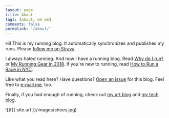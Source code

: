 ```yaml
---
layout: page
title: About
tags: [about, me me]
comments: false
permalink: '/about/'
---
```


Hi! This is my running blog. It automatically synchronizes and publishes my runs. Please [follow me on Strava](https://www.strava.com/athletes/dblockdotorg).

I always hated running. And now I have a running blog. Read [Why do I run?](/2017/10/01/why-do-i-run.html) or [My Running Gear in 2018](/2018/03/04/my-running-gear-in-2018.html). If you're new to running, read [How to Run a Race in NYC](/2018/03/17/how-to-run-a-race-in-nyc-financials-charity.html).

Like what you read here? Have questions? <a href='https://github.com/dblock/run.dblock.org/issues/new'>Open an issue</a> for this blog. Feel free to <a href='mailto:dblock@dblock.org'>e-mail me</a>, too.

Finally, if you had enough of running, check out [my art blog](http://art.dblock.org) and [my tech blog](http://code.dblock.org).

![]({{ site.url }}/images/shoes.jpg)
